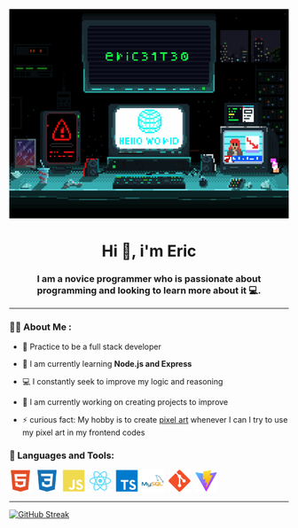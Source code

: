 <div id="header" align="center">
	<img src="./imagenes/banner-github-gif-x2.gif" alt="banner">
	<h1 align="center">Hi 👋, i'm Eric</h1>
	<h3 align="center">I am a novice programmer who is passionate about 
		programming and looking to learn more about it 💻.</h3>
</div>



---

### 👨‍💻 About Me :


- 📝 Practice to be a full stack developer

- 🌱 I am currently learning **Node.js and Express**
	
- 💻 I constantly seek to improve my logic and reasoning

- 🔭 I am currently working on creating projects to improve

- ⚡ curious fact: My hobby is to create <a href="https://twitter.com/pixelchill31">pixel art</a> whenever I can I try to use my pixel art in my frontend codes


<div align="left">
	<h3>🔨 Languages and Tools:</h3>
		<img src="https://github.com/devicons/devicon/blob/master/icons/html5/html5-plain.svg" title="HTML5" alt="HTML" 			width="40" height="40"/>&nbsp;
		<img src="https://github.com/devicons/devicon/blob/master/icons/css3/css3-plain.svg" title="CSS" alt="CSS" width="40" 			height="40"/>&nbsp;
		<img src="https://github.com/devicons/devicon/blob/master/icons/javascript/javascript-plain.svg" title="JS" alt="JS" 			width="40" height="40"/>&nbsp;
		<img src="https://github.com/devicons/devicon/blob/master/icons/react/react-original.svg" title="JS" alt="JS" 				width="40" height="40"/>&nbsp;
		<img src="https://github.com/devicons/devicon/blob/master/icons/typescript/typescript-original.svg" title="JS" alt="JS" 		width="40" height="40"/>&nbsp;
		<img src="https://github.com/devicons/devicon/blob/master/icons/mysql/mysql-original-wordmark.svg" title="JS" alt="JS" 			width="40" height="40"/>&nbsp;
		<img src="https://github.com/devicons/devicon/blob/master/icons/git/git-original.svg" title="JS" alt="JS" 				width="40" height="40"/>&nbsp;
		<img src="https://github.com/devicons/devicon/blob/master/icons/vitejs/vitejs-original.svg" title="JS" alt="JS" 			width="40" height="40"/>&nbsp;
</div>

---

[![GitHub Streak](http://github-readme-streak-stats.herokuapp.com?user=eric31t30&theme=sunset-gradient&hide_border=true&border_radius=20)](https://git.io/streak-stats)






